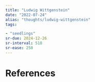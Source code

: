 ```yaml
---
title: "Ludwig Wittgenstein"
date: "2022-07-24"
alias: "thoughts/ludwig-wittgenstein"
tags:

- "seedlings"
sr-due: 2024-12-26
sr-interval: 518
sr-ease: 250
---
```



# References
